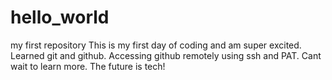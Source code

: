 # hello_world
my first repository
This is my first day of coding and am super excited. 
Learned git and github. 
Accessing github remotely using ssh and PAT.
Cant wait to learn more.
The future is tech!
